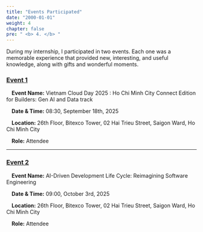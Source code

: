 ```yaml
---
title: "Events Participated"
date: "2000-01-01"
weight: 4
chapter: false
pre: " <b> 4. </b> "
---
```


During my internship, I participated in two events. Each one was a memorable experience that provided new, interesting, and useful knowledge, along with gifts and wonderful moments.

### [Event 1](4.1-Event1/)  
&emsp;**Event Name:** Vietnam Cloud Day 2025 : Ho Chi Minh City Connect Edition for Builders: Gen AI and Data track   

&emsp;**Date & Time:** 08:30, September 18th, 2025  

&emsp;**Location:** 26th Floor, Bitexco Tower, 02 Hai Trieu Street, Saigon Ward, Ho Chi Minh City  

&emsp;**Role:** Attendee  

---

### [Event 2](4.2-Event2/)  
&emsp;**Event Name:** AI-Driven Development Life Cycle: Reimagining Software Engineering  

&emsp;**Date & Time:** 09:00, October 3rd, 2025  

&emsp;**Location:** 26th Floor, Bitexco Tower, 02 Hai Trieu Street, Saigon Ward, Ho Chi Minh City  

&emsp;**Role:** Attendee  
